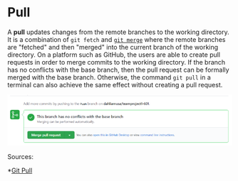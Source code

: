 # Pull

A **pull** updates changes from the remote branches to the working directory. It is a combination of `git fetch` and [`git merge`](/merge.md) where the remote branches are "fetched" and then "merged" into the current branch of the working directory. On a platform such as GitHub, the users are able to create pull requests in order to merge commits to the working directory. If the branch has no conflicts with the base branch, then the pull request can be formally merged with the base branch. Otherwise, the command `git pull` in a terminal can also achieve the same effect without creating a pull request.


![Git Pull](./images/gitpull.png)

Sources: 

*[Git Pull](https://github.com/git-guides/git-pull)
